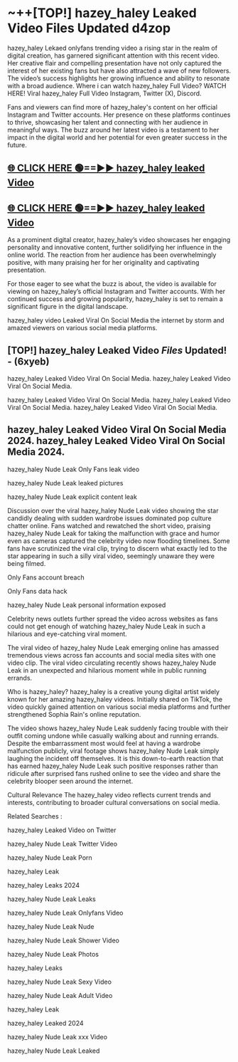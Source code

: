 # ~++[TOP!] hazey_haley Leaked Video Files Updated d4zop

 hazey_haley Lekaed onlyfans trending video a rising star in the realm of digital creation, has garnered significant attention with this recent video. Her creative flair and compelling presentation have not only captured the interest of her existing fans but have also attracted a wave of new followers. The video’s success highlights her growing influence and ability to resonate with a broad audience.
Where i can watch  hazey_haley Full Video? WATCH HERE! Viral  hazey_haley Full Video Instagram, Twitter (X), Discord.


Fans and viewers can find more of  hazey_haley's content on her official Instagram and Twitter accounts. Her presence on these platforms continues to thrive, showcasing her talent and connecting with her audience in meaningful ways. The buzz around her latest video is a testament to her impact in the digital world and her potential for even greater success in the future.


## [🌐 CLICK HERE 🟢==►►  hazey_haley leaked Video ](https://onlyclips.site?title=hazey_haley&ref=git)

## [🌐 CLICK HERE 🟢==►►  hazey_haley leaked Video ](https://onlyclips.site?title=hazey_haley&ref=git)


As a prominent digital creator,  hazey_haley’s video showcases her engaging personality and innovative content, further solidifying her influence in the online world. The reaction from her audience has been overwhelmingly positive, with many praising her for her originality and captivating presentation.

For those eager to see what the buzz is about, the video is available for viewing on  hazey_haley’s official Instagram and Twitter accounts. With her continued success and growing popularity,  hazey_haley is set to remain a significant figure in the digital landscape.


  hazey_haley video Leaked Viral On Social Media the internet by storm and amazed viewers on various social media platforms.


## [TOP!]  hazey_haley Leaked Video *Files* Updated! - (6xyeb) 

 hazey_haley Leaked Video Viral On Social Media. hazey_haley Leaked Video Viral On Social Media.

 hazey_haley Leaked Video Viral On Social Media. hazey_haley Leaked Video Viral On Social Media. hazey_haley Leaked Video Viral On Social Media.


##  hazey_haley Leaked Video Viral On Social Media 2024. hazey_haley Leaked Video Viral On Social Media 2024.
 hazey_haley Nude Leak Only Fans leak video

 hazey_haley Nude Leak leaked pictures

 hazey_haley Nude Leak explicit content leak

Discussion over the viral  hazey_haley Nude Leak video showing the star candidly dealing with sudden wardrobe issues dominated pop culture chatter online. Fans watched and rewatched the short video, praising  hazey_haley Nude Leak for taking the malfunction with grace and humor even as cameras captured the celebrity video now flooding timelines. Some fans have scrutinized the viral clip, trying to discern what exactly led to the star appearing in such a silly viral video, seemingly unaware they were being filmed.


Only Fans account breach

Only Fans data hack

 hazey_haley Nude Leak personal information exposed

Celebrity news outlets further spread the video across websites as fans could not get enough of watching  hazey_haley Nude Leak in such a hilarious and eye-catching viral moment.


The viral video of  hazey_haley Nude Leak emerging online has amassed tremendous views across fan accounts and social media sites with one video clip. The viral video circulating recently shows  hazey_haley Nude Leak in an unexpected and hilarious moment while in public running errands.


Who is  hazey_haley?  hazey_haley is a creative young digital artist widely known for her amazing  hazey_haley videos. Initially shared on TikTok, the video quickly gained attention on various social media platforms and further strengthened Sophia Rain's online reputation.

The video shows  hazey_haley Nude Leak suddenly facing trouble with their outfit coming undone while casually walking about and running errands. Despite the embarrassment most would feel at having a wardrobe malfunction publicly, viral footage shows  hazey_haley Nude Leak simply laughing the incident off themselves. It is this down-to-earth reaction that has earned  hazey_haley Nude Leak such positive responses rather than ridicule after surprised fans rushed online to see the video and share the celebrity blooper seen around the internet.

Cultural Relevance The  hazey_haley video reflects current trends and interests, contributing to broader cultural conversations on social media.

Related Searches :

 hazey_haley Leaked Video on Twitter

 hazey_haley Nude Leak Twitter Video

 hazey_haley Nude Leak Porn

 hazey_haley Leak 

 hazey_haley Leaks 2024

 hazey_haley Nude Leak Leaks

 hazey_haley Nude Leak Onlyfans Video

 hazey_haley Nude Leak Nude

 hazey_haley Nude Leak Shower Video

 hazey_haley Nude Leak Photos

 hazey_haley Leaks

 hazey_haley Nude Leak Sexy Video

 hazey_haley Nude Leak Adult Video

 hazey_haley Leak

 hazey_haley Leaked 2024

 hazey_haley Nude Leak xxx Video

 hazey_haley Nude Leak Leaked